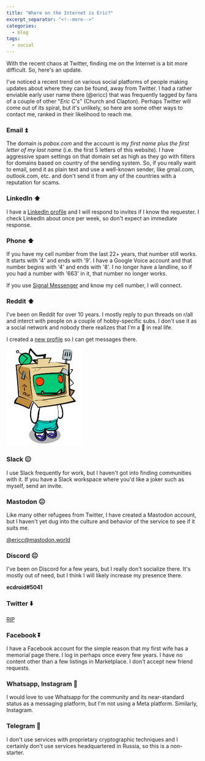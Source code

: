 ```yaml
---
title: "Where on the Internet is Eric?"
excerpt_separator: "<!--more-->"
categories:
  - blog
tags: 
  - social
---
```


With the recent chaos at Twitter, finding me on the Internet is a bit more difficult. So, here's an update.

<!--more-->

I've noticed a recent trend on various social platforms of people making updates about where they can be found, away from Twitter. I had a rather enviable early user name there (@ericc) that was frequently tagged by fans of a couple of other "*Eric C's*" (Church and Clapton). Perhaps Twitter will come out of its spiral, but it's unlikely, so here are some other ways to contact me, ranked in their likelihood to reach me.

### Email :arrow_double_up:

The domain is *pobox.com* and the account is my *first name plus the first letter of my last name* (i.e. the first 5 letters of this website). I have aggressive spam settings on that domain set as high as they go with filters for domains based on country of the sending system. So, if you really want to email, send it as plain text and use a well-known sender, like gmail.com, outlook.com, etc. and don't send it from any of the countries with a reputation for scams.

### LinkedIn :arrow_up:

I have a [LinkedIn profile](https://www.linkedin.com/in/ericcloninger/) and I will respond to invites if I know the requester. I check LinkedIn about once per week, so don't expect an immediate response.

### Phone :arrow_up:

If you have my cell number from the last 22+ years, that number still works. It starts with '4' and ends with '9'. I have a Google Voice account and that number begins with '4' and ends with '8'. I no longer have a landline, so if you had a number with '663' in it, that number no longer works.

If you use [Signal Messenger](https://signal.org) and know my cell number, I will connect.

### Reddit :arrow_up:

I've been on Reddit for over 10 years. I mostly reply to pun threads on r/all and interct with people on a couple of hobby-specific subs. I don't use it as a social network and nobody there realizes that I'm a :dog: in real life.

I created a [new profile](https://www.reddit.com/user/Eriquay) so I can get messages there.

<img src="/assets/images/eriquay-snoo.png" alt="drawing" width="200"/>

### Slack :neutral_face:

I use Slack frequently for work, but I haven't got into finding communities with it. If you have a Slack workspace where you'd like a joker such as myself, send an invite.

### Mastodon :neutral_face:

Like many other refugees from Twitter, I have created a Mastodon account, but I haven't yet dug into the culture and behavior of the service to see if it suits me.

[@ericc@mastodon.world](https://mastodon.world/@ericc)

### Discord :neutral_face:

I've been on Discord for a few years, but I really don't socialize there. It's mostly out of need, but I think I will likely increase my presence there.

**ecdroid#5041**

### Twitter :arrow_down:

[RIP](https://twitter.com/ericc)

### Facebook :arrow_double_down:

I have a Facebook account for the simple reason that my first wife has a memorial page there. I log in perhaps once every few years. I have no content other than a few listings in Marketplace. I don't accept new friend requests.

### Whatsapp, Instagram :no_entry_sign:

I would love to use Whatsapp for the community and its near-standard status as a messaging platform, but I'm not using a Meta platform. Similarly, Instagram.

### Telegram :no_entry_sign:

I don't use services with proprietary cryptographic techniques and I certainly don't use services headquartered in Russia, so this is a non-starter.